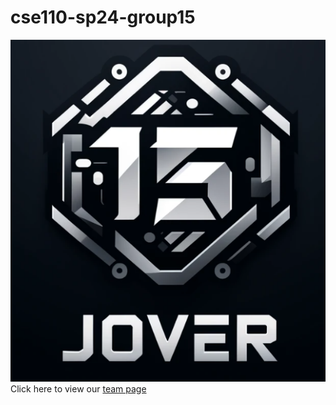 # cse110-sp24-group15
![picture](https://github.com/cse110-sp24-group15/cse110-sp24-group15/blob/main/admin/branding/logo.png)
Click here to view our [team page](https://github.com/cse110-sp24-group15/cse110-sp24-group15/blob/main/admin/team.md)
